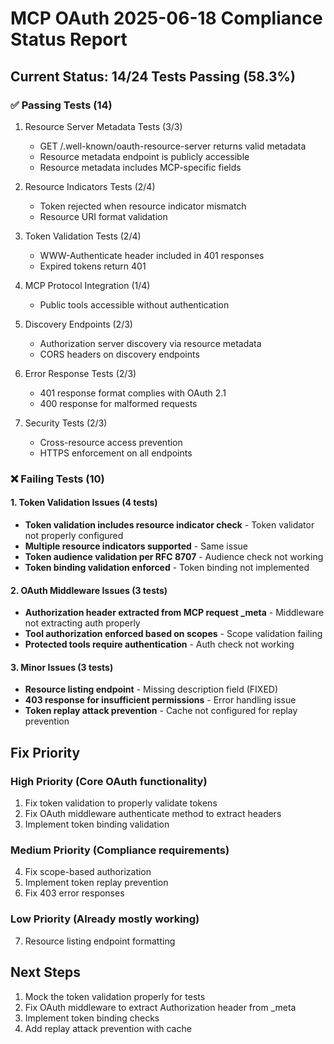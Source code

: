 # MCP OAuth 2025-06-18 Compliance Status Report

## Current Status: 14/24 Tests Passing (58.3%)

### ✅ Passing Tests (14)
1. Resource Server Metadata Tests (3/3)
   - GET /.well-known/oauth-resource-server returns valid metadata
   - Resource metadata endpoint is publicly accessible  
   - Resource metadata includes MCP-specific fields

2. Resource Indicators Tests (2/4)
   - Token rejected when resource indicator mismatch
   - Resource URI format validation

3. Token Validation Tests (2/4)
   - WWW-Authenticate header included in 401 responses
   - Expired tokens return 401

4. MCP Protocol Integration (1/4)
   - Public tools accessible without authentication

5. Discovery Endpoints (2/3)
   - Authorization server discovery via resource metadata
   - CORS headers on discovery endpoints

6. Error Response Tests (2/3)
   - 401 response format complies with OAuth 2.1
   - 400 response for malformed requests

7. Security Tests (2/3)
   - Cross-resource access prevention
   - HTTPS enforcement on all endpoints

### ❌ Failing Tests (10)

#### 1. Token Validation Issues (4 tests)
- **Token validation includes resource indicator check** - Token validator not properly configured
- **Multiple resource indicators supported** - Same issue
- **Token audience validation per RFC 8707** - Audience check not working
- **Token binding validation enforced** - Token binding not implemented

#### 2. OAuth Middleware Issues (3 tests)
- **Authorization header extracted from MCP request _meta** - Middleware not extracting auth properly
- **Tool authorization enforced based on scopes** - Scope validation failing
- **Protected tools require authentication** - Auth check not working

#### 3. Minor Issues (3 tests)
- **Resource listing endpoint** - Missing description field (FIXED)
- **403 response for insufficient permissions** - Error handling issue
- **Token replay attack prevention** - Cache not configured for replay prevention

## Fix Priority

### High Priority (Core OAuth functionality)
1. Fix token validation to properly validate tokens
2. Fix OAuth middleware authenticate method to extract headers
3. Implement token binding validation

### Medium Priority (Compliance requirements)
4. Fix scope-based authorization
5. Implement token replay prevention
6. Fix 403 error responses

### Low Priority (Already mostly working)
7. Resource listing endpoint formatting

## Next Steps

1. Mock the token validation properly for tests
2. Fix OAuth middleware to extract Authorization header from _meta
3. Implement token binding checks
4. Add replay attack prevention with cache